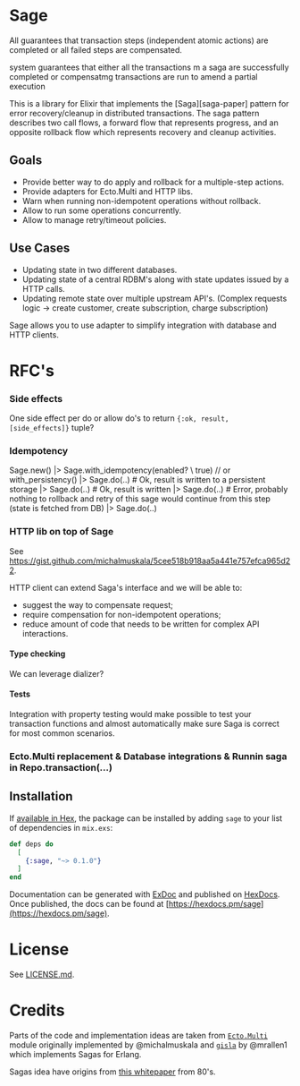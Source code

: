 # Sage

All guarantees that transaction steps (independent atomic actions) are completed or all failed steps are compensated.

system guarantees that either all the transactions m a saga are successfully completed or compensatmg transactions are run to amend a partial execution

This is a library for Elixir that implements the [Saga][saga-paper] pattern for
error recovery/cleanup in distributed transactions. The saga pattern describes
two call flows, a forward flow that represents progress, and an opposite
rollback flow which represents recovery and cleanup activities.

## Goals

- Provide better way to do apply and rollback for a multiple-step actions.
- Provide adapters for Ecto.Multi and HTTP libs.
- Warn when running non-idempotent operations without rollback.
- Allow to run some operations concurrently.
- Allow to manage retry/timeout policies.

## Use Cases

- Updating state in two different databases.
- Updating state of a central RDBM's along with state updates issued by a HTTP calls.
- Updating remote state over multiple upstream API's. (Complex requests logic -> create customer, create subscription, charge subscription)


Sage allows you to use adapter to simplify integration with database and HTTP clients.

# RFC's

### Side effects

One side effect per do or allow do's to return `{:ok, result, [side_effects]}` tuple?

### Idempotency

Sage.new()
|> Sage.with_idempotency(enabled? \\ true) // or with_persistency()
|> Sage.do(..) # Ok, result is written to a persistent storage
|> Sage.do(..) # Ok, result is written
|> Sage.do(..) # Error, probably nothing to rollback and retry of this sage would continue from this step (state is fetched from DB)
|> Sage.do(..)

### HTTP lib on top of Sage

See https://gist.github.com/michalmuskala/5cee518b918aa5a441e757efca965d22.

HTTP client can extend Saga's interface and we will be able to:
- suggest the way to compensate request;
- require compensation for non-idempotent operations;
- reduce amount of code that needs to be written for complex API interactions.

#### Type checking

We can leverage dializer?

#### Tests

Integration with property testing would make possible to test your transaction functions and almost automatically make sure Saga is correct for most common scenarios.

### Ecto.Multi replacement & Database integrations & Runnin saga in Repo.transaction(...)

## Installation

If [available in Hex](https://hex.pm/docs/publish), the package can be installed
by adding `sage` to your list of dependencies in `mix.exs`:

```elixir
def deps do
  [
    {:sage, "~> 0.1.0"}
  ]
end
```

Documentation can be generated with [ExDoc](https://github.com/elixir-lang/ex_doc)
and published on [HexDocs](https://hexdocs.pm). Once published, the docs can
be found at [https://hexdocs.pm/sage](https://hexdocs.pm/sage).


# License

See [LICENSE.md](LICENSE.md).

# Credits

Parts of the code and implementation ideas are taken from [`Ecto.Multi`](https://github.com/elixir-ecto/ecto/blob/master/lib/ecto/multi.ex) module originally implemented by @michalmuskala and [`gisla`](https://github.com/mrallen1/gisla) by @mrallen1 which implements Sagas for Erlang.

Sagas idea have origins from [this whitepaper](http://www.cs.cornell.edu/andru/cs711/2002fa/reading/sagas.pdf) from 80's.
